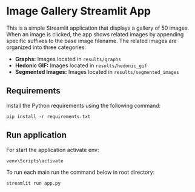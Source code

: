 # Image Gallery Streamlit App

This is a simple Streamlit application that displays a gallery of 50 images. When an image is clicked, the app shows related images by appending specific suffixes to the base image filename. The related images are organized into three categories:
- **Graphs:** Images located in `results/graphs`
- **Hedonic GIF:** Images located in `results/hedonic_gif`
- **Segmented Images:** Images located in `results/segmented_images`

## Requirements

Install the Python requirements using the following command:
```console
pip install -r requirements.txt
```

## Run application
For start the application activate env:
```console
venv\Scripts\activate
```

To run each main run the command below in root directory:
```console
streamlit run app.py
```